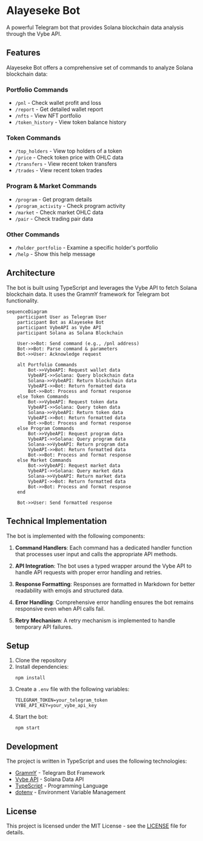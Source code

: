 # Alayeseke Bot

A powerful Telegram bot that provides Solana blockchain data analysis through the Vybe API.

## Features

Alayeseke Bot offers a comprehensive set of commands to analyze Solana blockchain data:

### Portfolio Commands
- `/pnl` - Check wallet profit and loss
- `/report` - Get detailed wallet report
- `/nfts` - View NFT portfolio
- `/token_history` - View token balance history

### Token Commands
- `/top_holders` - View top holders of a token
- `/price` - Check token price with OHLC data
- `/transfers` - View recent token transfers
- `/trades` - View recent token trades

### Program & Market Commands
- `/program` - Get program details
- `/program_activity` - Check program activity
- `/market` - Check market OHLC data
- `/pair` - Check trading pair data

### Other Commands
- `/holder_portfolio` - Examine a specific holder's portfolio
- `/help` - Show this help message

## Architecture

The bot is built using TypeScript and leverages the Vybe API to fetch Solana blockchain data. It uses the GrammY framework for Telegram bot functionality.

```mermaid
sequenceDiagram
    participant User as Telegram User
    participant Bot as Alayeseke Bot
    participant VybeAPI as Vybe API
    participant Solana as Solana Blockchain

    User->>Bot: Send command (e.g., /pnl address)
    Bot->>Bot: Parse command & parameters
    Bot->>User: Acknowledge request
    
    alt Portfolio Commands
        Bot->>VybeAPI: Request wallet data
        VybeAPI->>Solana: Query blockchain data
        Solana->>VybeAPI: Return blockchain data
        VybeAPI->>Bot: Return formatted data
        Bot->>Bot: Process and format response
    else Token Commands
        Bot->>VybeAPI: Request token data
        VybeAPI->>Solana: Query token data
        Solana->>VybeAPI: Return token data
        VybeAPI->>Bot: Return formatted data
        Bot->>Bot: Process and format response
    else Program Commands
        Bot->>VybeAPI: Request program data
        VybeAPI->>Solana: Query program data
        Solana->>VybeAPI: Return program data
        VybeAPI->>Bot: Return formatted data
        Bot->>Bot: Process and format response
    else Market Commands
        Bot->>VybeAPI: Request market data
        VybeAPI->>Solana: Query market data
        Solana->>VybeAPI: Return market data
        VybeAPI->>Bot: Return formatted data
        Bot->>Bot: Process and format response
    end
    
    Bot->>User: Send formatted response
```

## Technical Implementation

The bot is implemented with the following components:

1. **Command Handlers**: Each command has a dedicated handler function that processes user input and calls the appropriate API methods.

2. **API Integration**: The bot uses a typed wrapper around the Vybe API to handle API requests with proper error handling and retries.

3. **Response Formatting**: Responses are formatted in Markdown for better readability with emojis and structured data.

4. **Error Handling**: Comprehensive error handling ensures the bot remains responsive even when API calls fail.

5. **Retry Mechanism**: A retry mechanism is implemented to handle temporary API failures.

## Setup

1. Clone the repository
2. Install dependencies:
   ```
   npm install
   ```
3. Create a `.env` file with the following variables:
   ```
   TELEGRAM_TOKEN=your_telegram_token
   VYBE_API_KEY=your_vybe_api_key
   ```
4. Start the bot:
   ```
   npm start
   ```

## Development

The project is written in TypeScript and uses the following technologies:

- [GrammY](https://grammy.dev/) - Telegram Bot Framework
- [Vybe API](https://docs.vybe.xyz/) - Solana Data API
- [TypeScript](https://www.typescriptlang.org/) - Programming Language
- [dotenv](https://www.npmjs.com/package/dotenv) - Environment Variable Management

## License

This project is licensed under the MIT License - see the [LICENSE](LICENSE) file for details.
